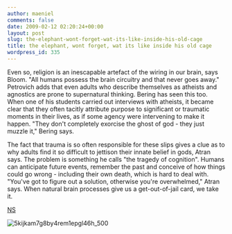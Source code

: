 ```yaml
---
author: maeniel
comments: false
date: 2009-02-12 02:20:24+00:00
layout: post
slug: the-elephant-wont-forget-wat-its-like-inside-his-old-cage
title: the elephant, wont forget, wat its like inside his old cage
wordpress_id: 335
---
```


Even so, religion is an inescapable artefact of the wiring in our brain, says Bloom. "All humans possess the brain circuitry and that never goes away." Petrovich adds that even adults who describe themselves as atheists and agnostics are prone to supernatural thinking. Bering has seen this too. When one of his students carried out interviews with atheists, it became clear that they often tacitly attribute purpose to significant or traumatic moments in their lives, as if some agency were intervening to make it happen. "They don't completely exorcise the ghost of god - they just muzzle it," Bering says.

The fact that trauma is so often responsible for these slips gives a clue as to why adults find it so difficult to jettison their innate belief in gods, Atran says. The problem is something he calls "the tragedy of cognition". Humans can anticipate future events, remember the past and conceive of how things could go wrong - including their own death, which is hard to deal with. "You've got to figure out a solution, otherwise you're overwhelmed," Atran says. When natural brain processes give us a get-out-of-jail card, we take it.

[NS](http://www.newscientist.com/article/mg20126941.700-born-believers-how-your-brain-creates-god.html?full=true)

![5kijkam7g8by4rem1epgl46h_500](http://maeniel.files.wordpress.com/2009/02/5kijkam7g8by4rem1epgl46h_500.jpg)
